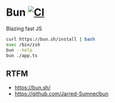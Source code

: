 # Bun [![CI](https://github.com/daggerok/bun-examples/actions/workflows/ci.yml/badge.svg)](https://github.com/daggerok/bun-examples/actions/workflows/ci.yml)
Blazing fast JS

```bash
curl https://bun.sh/install | bash
exec /bin/zsh
bun --help
bun ./app.ts
```

## RTFM
* https://bun.sh/
* https://github.com/Jarred-Sumner/bun
